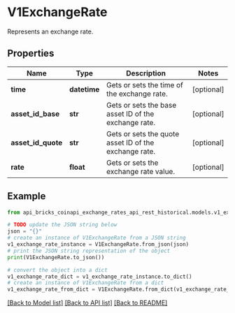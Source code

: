 # V1ExchangeRate

Represents an exchange rate.

## Properties

Name | Type | Description | Notes
------------ | ------------- | ------------- | -------------
**time** | **datetime** | Gets or sets the time of the exchange rate. | [optional] 
**asset_id_base** | **str** | Gets or sets the base asset ID of the exchange rate. | [optional] 
**asset_id_quote** | **str** | Gets or sets the quote asset ID of the exchange rate. | [optional] 
**rate** | **float** | Gets or sets the exchange rate value. | [optional] 

## Example

```python
from api_bricks_coinapi_exchange_rates_api_rest_historical.models.v1_exchange_rate import V1ExchangeRate

# TODO update the JSON string below
json = "{}"
# create an instance of V1ExchangeRate from a JSON string
v1_exchange_rate_instance = V1ExchangeRate.from_json(json)
# print the JSON string representation of the object
print(V1ExchangeRate.to_json())

# convert the object into a dict
v1_exchange_rate_dict = v1_exchange_rate_instance.to_dict()
# create an instance of V1ExchangeRate from a dict
v1_exchange_rate_from_dict = V1ExchangeRate.from_dict(v1_exchange_rate_dict)
```
[[Back to Model list]](../README.md#documentation-for-models) [[Back to API list]](../README.md#documentation-for-api-endpoints) [[Back to README]](../README.md)


